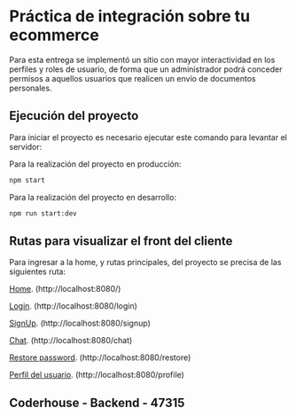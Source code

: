 # Práctica de integración sobre tu ecommerce

Para esta entrega se implementó un sitio con mayor interactividad en los perfiles y roles de usuario, de forma que un administrador podrá conceder permisos a aquellos usuarios que realicen un envío de documentos personales.

## Ejecución del proyecto

Para iniciar el proyecto es necesario ejecutar este comando para levantar el servidor:

Para la realización del proyecto en producción:
```bash
npm start
```

Para la realización del proyecto en desarrollo:
```bash
npm run start:dev
```

## Rutas para visualizar el front del cliente

Para ingresar a la home, y rutas principales, del proyecto se precisa de las siguientes ruta:

[Home](http://localhost:8080/). (http://localhost:8080/)

[Login](http://localhost:8080/login). (http://localhost:8080/login)

[SignUp](http://localhost:8080/signup). (http://localhost:8080/signup)

[Chat](http://localhost:8080/chat). (http://localhost:8080/chat)

[Restore password](http://localhost:8080/restore). (http://localhost:8080/restore)

[Perfil del usuario](http://localhost:8080/profile). (http://localhost:8080/profile)

## Coderhouse - Backend - 47315